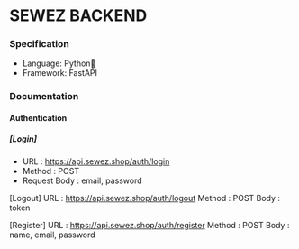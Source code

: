 # SEWEZ BACKEND

### Specification

- Language: Python🐍
- Framework: FastAPI

### Documentation

#### Authentication

##### [Login]

- URL : https://api.sewez.shop/auth/login
- Method : POST
- Request Body : email, password

[Logout]
URL : https://api.sewez.shop/auth/logout
Method : POST
Body : token

[Register]
URL : https://api.sewez.shop/auth/register
Method : POST
Body : name, email, password
